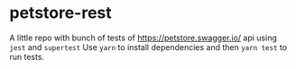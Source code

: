 # petstore-rest

A little repo with bunch of tests of https://petstore.swagger.io/ api using `jest` and `supertest`
Use `yarn` to install dependencies and then `yarn test` to run tests.
